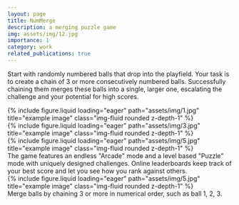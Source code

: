 ```yaml
---
layout: page
title: NumMerge
description: a merging puzzle game
img: assets/img/12.jpg
importance: 1
category: work
related_publications: true
---
```


Start with randomly numbered balls that drop into the playfield. Your task is to create a chain of 3 or more consecutively numbered balls. Successfully chaining them merges these balls into a single, larger one, escalating the challenge and your potential for high scores.


<div class="row">
    <div class="col-sm mt-3 mt-md-0">
        {% include figure.liquid loading="eager" path="assets/img/1.jpg" title="example image" class="img-fluid rounded z-depth-1" %}
    </div>
    <div class="col-sm mt-3 mt-md-0">
        {% include figure.liquid loading="eager" path="assets/img/3.jpg" title="example image" class="img-fluid rounded z-depth-1" %}
    </div>
    <div class="col-sm mt-3 mt-md-0">
        {% include figure.liquid loading="eager" path="assets/img/5.jpg" title="example image" class="img-fluid rounded z-depth-1" %}
    </div>
</div>
<div class="caption">
    The game features an endless "Arcade" mode and a level based "Puzzle" mode with uniquely designed challenges. Online leaderboards keep track of your best score and let you see how you rank against others.
</div>
<div class="row">
    <div class="col-sm mt-3 mt-md-0">
        {% include figure.liquid loading="eager" path="assets/img/5.jpg" title="example image" class="img-fluid rounded z-depth-1" %}
    </div>
</div>
<div class="caption">
    Merge balls by chaining 3 or more in numerical order, such as ball 1, 2, 3.
</div>

